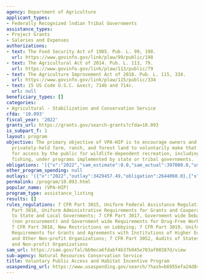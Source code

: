 ```yaml
---
agency: Department of Agriculture
applicant_types:
- Federally Recognized lndian Tribal Governments
assistance_types:
- Project Grants
- Salaries and Expenses
authorizations:
- text: The Food Security Act of 1985. Pub. L. 99, 198.
  url: https://www.govinfo.gov/link/plaw/99/public/198
- text: The Agricultural Act of 2014. Pub. L. 113, 79.
  url: https://www.govinfo.gov/link/plaw/113/public/79
- text: The Agriculture Improvement Act of 2018. Pub. L. 115, 334.
  url: https://www.govinfo.gov/link/plaw/115/public/334
- text: 15 US Code U.S.C. &sect; 714b and 714c.
  url: null
beneficiary_types: []
categories:
- Agricultural - Stabilization and Conservation Service
cfda: '10.093'
fiscal_year: '2022'
grants_url: https://grants.gov/search-grants?cfda=10.093
is_subpart_f: 1
layout: program
objective: The primary objective of VPA-HIP is to encourage owners and operators of
  privately-held farm, ranch, and forest land to voluntarily make that land available
  for access by the public for wildlife-dependent recreation, including hunting or
  fishing, under programs implemented by state or tribal governments.
obligations: '[{"x":"2022","sam_estimate":0.0,"sam_actual":397000.0,"usa_spending_actual":1894060.0},{"x":"2023","sam_estimate":233000.0,"sam_actual":0.0,"usa_spending_actual":13630603.0},{"x":"2024","sam_estimate":0.0,"sam_actual":0.0,"usa_spending_actual":4058364.19}]'
other_program_spending: null
outlays: '[{"x":"2022","outlay":3429457.49,"obligation":2644060.0},{"x":"2023","outlay":19993367.51,"obligation":14327992.22},{"x":"2024","outlay":20000.0,"obligation":2610974.97}]'
permalink: /program/10.093.html
popular_name: (VPA-HIP)
program_type: assistance_listing
results: []
rules_regulations: 7 CFR Part 3015, Uniform Federal Assistance Regulations; 7 CFR
  Part 3016, Uniform Administrative Requirements for Grants and Cooperative Agreements
  to State and Local Governments; 7 CFR Part 3017, Government wide Debarment and Suspension
  (non procurement) and Government wide Requirements for Drug-Free Workplace (Grants);
  7 CFR Part 3018, New Restrictions on Lobbying; 7 CFR Part 3019, Uniform Administrative
  Requirements for Grants and Agreements with Institutions of Higher Education, Hospitals,
  and Other Non-profit Organizations; 7 CFR Part 3052, Audits of States, Local Governments
  and Non-profit Organizations
sam_url: https://sam.gov/fal/bb9eca6fdabf4b37b945e703af00387d/view
sub-agency: Natural Resources Conservation Service
title: Voluntary Public Access and Habitat Incentive Program
usaspending_url: https://www.usaspending.gov/search/?hash=b6955efa24d8453fe7d34cb17efa6b17
---
```

